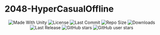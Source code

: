 # 2048-HyperCasualOffline
 
<p align="center">
  <a>
    <img alt="Made With Unity" src="https://img.shields.io/badge/made%20with-Unity-57b9d3.svg?logo=Unity">
  </a>
  <a>
    <img alt="License" src="https://img.shields.io/github/license/RimuruDev/2048-HyperCasualOffline?logo=github">
  </a>
  <a>
    <img alt="Last Commit" src="https://img.shields.io/github/last-commit/RimuruDev/2048-HyperCasualOffline?logo=Mapbox&color=orange">
  </a>
  <a>
    <img alt="Repo Size" src="https://img.shields.io/github/repo-size/RimuruDev/2048-HyperCasualOffline?logo=VirtualBox">
  </a>
  <a>
    <img alt="Downloads" src="https://img.shields.io/github/downloads/RimuruDev/2048-HyperCasualOffline/total?color=brightgreen">
  </a>
  <a>
    <img alt="Last Release" src="https://img.shields.io/github/v/release/RimuruDev/2048-HyperCasualOffline?include_prereleases&logo=Dropbox&color=yellow">
  </a>
  <a>
    <img alt="GitHub stars" src="https://img.shields.io/github/stars/RimuruDev/2048-HyperCasualOffline?branch=master&label=Stars&logo=GitHub&logoColor=ffffff&labelColor=282828&color=informational&style=flat">
  </a>
    <a>
    <img alt="GitHub user stars" src="https://img.shields.io/github/stars/RimuruDev?affiliations=OWNER&branch=master&label=User%20Stars&logo=GitHub&logoColor=ffffff&labelColor=282828&color=informational&style=flat">
  </a>
</p>
